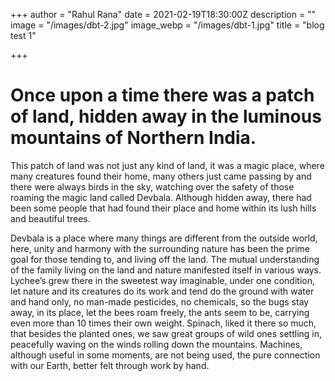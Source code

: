 +++
author = "Rahul Rana"
date = 2021-02-19T18:30:00Z
description = ""
image = "/images/dbt-2.jpg"
image_webp = "/images/dbt-1.jpg"
title = "blog test 1"

+++
# Once upon a time there was a patch of land, hidden away in the luminous mountains of Northern India. 

This patch of land was not just any kind of land, it was a magic place, where many creatures found their home, many others just came passing by and there were always birds in the sky, watching over the safety of those roaming the magic land called Devbala. Although hidden away, there had been some people that had found their place and home within its lush hills and beautiful trees.

Devbala is a place where many things are different from the outside world, here, unity and harmony with the surrounding nature has been the prime goal for those tending to, and living off the land. The mutual understanding of the family living on the land and nature manifested itself in various ways. Lychee’s grew there in the sweetest way imaginable, under one condition, let nature and its creatures do its work and tend do the ground with water and hand only, no man-made pesticides, no chemicals, so the bugs stay away, in its place, let the bees roam freely, the ants seem to be, carrying even more than 10 times their own weight. Spinach, liked it there so much, that besides the planted ones, we saw great groups of wild ones settling in, peacefully waving on the winds rolling down the mountains. Machines, although useful in some moments, are not being used, the pure connection with our Earth, better felt through work by hand.